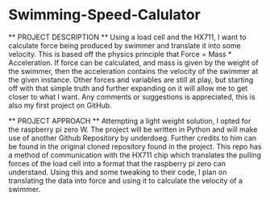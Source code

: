 # Swimming-Speed-Calulator

** PROJECT DESCRIPTION **
Using a load cell and the HX711, I want to calculate force being produced by swimmer and translate it into some velocity. This is based off the physics principle that Force = Mass * Acceleration. If force can be calculated, and mass is given by the weight of the swimmer, then the acceleration contains the velocity of the swimmer at the given instance. Other forces and variables are still at play, but starting off with that simple truth and further expanding on it will allow me to get closer to what I want. Any comments or suggestions is appreciated, this is also my first project on GitHub.

** PROJECT APPROACH **
Attempting a light weight solution, I opted for the raspberry pi zero W. The project will be written in Python and will make use of another Github Repository by underdoeg. Further credits to him can be found in the original cloned repository found in the project. This repo has a method of communication with the HX711 chip which translates the pulling forces of the load cell into a format that the raspberry pi zero can understand. Using this and some tweaking to their code, I plan on translating the data into force and using it to calculate the velocity of a swimmer.
